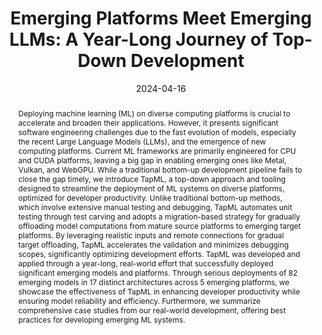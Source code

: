 ---
title: 'Emerging Platforms Meet Emerging LLMs: A Year-Long Journey of Top-Down Development'

authors:
  - Siyuan Feng
  - Jiawei Liu
  - Ruihang Lai
  - Charlie F. Ruan
  - Yong Yu
  - Lingming Zhang
  - Tianqi Chen

# Author notes (optional)
author_notes:
  - 'Equal contribution, alphabetical order'
  - 'Equal contribution, alphabetical order'

date: '2024-04-16'
doi: ''

# Schedule page publish date (NOT publication's date).
publishDate: '2024-04-16'

# Publication type.
# Accepts a single type but formatted as a YAML list (for Hugo requirements).
# Enter a publication type from the CSL standard.
publication_types: ['paper-conference']

# Publication name and optional abbreviated publication name.
publication: Under Submission
publication_short: Under Submission

abstract: Deploying machine learning (ML) on diverse computing platforms is crucial to accelerate and broaden their applications. However, it presents significant software engineering challenges due to the fast evolution of models, especially the recent Large Language Models (LLMs), and the emergence of new computing platforms. Current ML frameworks are primarily engineered for CPU and CUDA platforms, leaving a big gap in enabling emerging ones like Metal, Vulkan, and WebGPU. While a traditional bottom-up development pipeline fails to close the gap timely, we introduce TapML, a top-down approach and tooling designed to streamline the deployment of ML systems on diverse platforms, optimized for developer productivity. Unlike traditional bottom-up methods, which involve extensive manual testing and debugging, TapML automates unit testing through test carving and adopts a migration-based strategy for gradually offloading model computations from mature source platforms to emerging target platforms. By leveraging realistic inputs and remote connections for gradual target offloading, TapML accelerates the validation and minimizes debugging scopes, significantly optimizing development efforts. TapML was developed and applied through a year-long, real-world effort that successfully deployed significant emerging models and platforms. Through serious deployments of 82 emerging models in 17 distinct architectures across 5 emerging platforms, we showcase the effectiveness of TapML in enhancing developer productivity while ensuring model reliability and efficiency. Furthermore, we summarize comprehensive case studies from our real-world development, offering best practices for developing emerging ML systems.

tags: []

# Display this page in the Featured widget?
featured: true

# Custom links (uncomment lines below)
# links:
# - name: Custom Link
#   url: http://example.org

url_pdf: 'https://arxiv.org/abs/2404.09151'
# url_poster: 'https://docs.google.com/presentation/d/1t3zp4-4bu7gZcFs-gJL0okiSw_0hd01X/edit?usp=sharing'
# url_code: 'https://github.com/mlc-ai/xgrammar'

# Featured image
# To use, add an image named `featured.jpg/png` to your page's folder.
# image:
#   caption: 'Image credit: CD-GraB Paper Figure 1'
#   focal_point: ''
#   preview_only: false

---